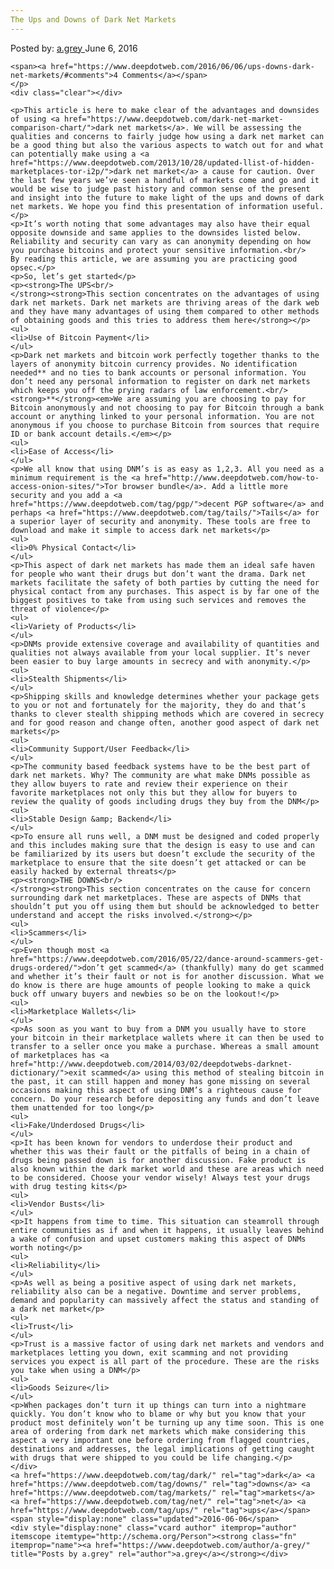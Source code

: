 ```yaml
---
The Ups and Downs of Dark Net Markets
---
```

<article class="post-listing post-14340 post type-post status-publish format-standard has-post-thumbnail hentry  tag-dark tag-downs tag-net tag-ups">
    <div class="post-inner">
        <span>Posted by: <a href="https://www.deepdotweb.com/author/a-grey/" title="">a.grey </a></span>
    <span>June 6, 2016</span>
    
    <span><a href="https://www.deepdotweb.com/2016/06/06/ups-downs-dark-net-markets/#comments">4 Comments</a></span>
    </p>
    <div class="clear"></div>
    
    <p>This article is here to make clear of the advantages and downsides of using <a href="https://www.deepdotweb.com/dark-net-market-comparison-chart/">dark net markets</a>. We will be assessing the qualities and concerns to fairly judge how using a dark net market can be a good thing but also the various aspects to watch out for ­and what can potentially make using a <a href="https://www.deepdotweb.com/2013/10/28/updated-llist-of-hidden-marketplaces-tor-i2p/">dark net market</a> a cause for caution. Over the last few years we’ve seen a handful of markets come and go and it would be wise to judge past history and common sense of the present and insight into the future to make light of the ups and downs of dark net markets. We hope you find this presentation of information useful.</p>
    <p>It’s worth noting that some advantages may also have their equal opposite downside and same applies to the downsides listed below. Reliability and security can vary as can anonymity depending on how you purchase bitcoins and protect your sensitive information.<br/>
    By reading this article, we are assuming you are practicing good opsec.</p>
    <p>So, let’s get started</p>
    <p><strong>The UPS<br/>
    </strong><strong>This section concentrates on the advantages of using dark net markets. Dark net markets are thriving areas of the dark web and they have many advantages of using them compared to other methods of obtaining goods and this tries to address them here</strong></p>
    <ul>
    <li>Use of Bitcoin Payment</li>
    </ul>
    <p>Dark net markets and bitcoin work perfectly together thanks to the layers of anonymity bitcoin currency provides. No identification needed** and no ties to bank accounts or personal information. You don’t need any personal information to register on dark net markets which keeps you off the prying radars of law enforcement.<br/>
    <strong>**</strong><em>We are assuming you are choosing to pay for Bitcoin anonymously and not choosing to pay for Bitcoin through a bank account or anything linked to your personal information. You are not anonymous if you choose to purchase Bitcoin from sources that require ID or bank account details.</em></p>
    <ul>
    <li>Ease of Access</li>
    </ul>
    <p>We all know that using DNM’s is as easy as 1,2,3. All you need as a minimum requirement is the <a href="http://www.deepdotweb.com/how-to-access-onion-sites/">Tor browser bundle</a>. Add a little more security and you add a <a href="https://www.deepdotweb.com/tag/pgp/">decent PGP software</a> and perhaps <a href="https://www.deepdotweb.com/tag/tails/">Tails</a> for a superior layer of security and anonymity. These tools are free to download and make it simple to access dark net markets</p>
    <ul>
    <li>0% Physical Contact</li>
    </ul>
    <p>This aspect of dark net markets has made them an ideal safe haven for people who want their drugs but don’t want the drama. Dark net markets facilitate the safety of both parties by cutting the need for physical contact from any purchases. This aspect is by far one of the biggest positives to take from using such services and removes the threat of violence</p>
    <ul>
    <li>Variety of Products</li>
    </ul>
    <p>DNMs provide extensive coverage and availability of quantities and qualities not always available from your local supplier. It’s never been easier to buy large amounts in secrecy and with anonymity.</p>
    <ul>
    <li>Stealth Shipments</li>
    </ul>
    <p>Shipping skills and knowledge determines whether your package gets to you or not and fortunately for the majority, they do and that’s thanks to clever stealth shipping methods which are covered in secrecy and for good reason and change often, another good aspect of dark net markets</p>
    <ul>
    <li>Community Support/User Feedback</li>
    </ul>
    <p>The community based feedback systems have to be the best part of dark net markets. Why? The community are what make DNMs possible as they allow buyers to rate and review their experience on their favorite marketplaces not only this but they allow for buyers to review the quality of goods including drugs they buy from the DNM</p>
    <ul>
    <li>Stable Design &amp; Backend</li>
    </ul>
    <p>To ensure all runs well, a DNM must be designed and coded properly and this includes making sure that the design is easy to use and can be familiarized by its users but doesn’t exclude the security of the marketplace to ensure that the site doesn’t get attacked or can be easily hacked by external threats</p>
    <p><strong>THE DOWNS<br/>
    </strong><strong>This section concentrates on the cause for concern surrounding dark net marketplaces. These are aspects of DNMs that shouldn’t put you off using them but should be acknowledged to better understand and accept the risks involved.</strong></p>
    <ul>
    <li>Scammers</li>
    </ul>
    <p>Even though most <a href="https://www.deepdotweb.com/2016/05/22/dance-around-scammers-get-drugs-ordered/">don’t get scammed</a> (thankfully) many do get scammed and whether it’s their fault or not is for another discussion. What we do know is there are huge amounts of people looking to make a quick buck off unwary buyers and newbies so be on the lookout!</p>
    <ul>
    <li>Marketplace Wallets</li>
    </ul>
    <p>As soon as you want to buy from a DNM you usually have to store your bitcoin in their marketplace wallets where it can then be used to transfer to a seller once you make a purchase. Whereas a small amount of marketplaces has <a href="http://www.deepdotweb.com/2014/03/02/deepdotwebs-darknet-dictionary/">exit scammed</a> using this method of stealing bitcoin in the past, it can still happen and money has gone missing on several occasions making this aspect of using DNM’s a righteous cause for concern. Do your research before depositing any funds and don’t leave them unattended for too long</p>
    <ul>
    <li>Fake/Underdosed Drugs</li>
    </ul>
    <p>It has been known for vendors to underdose their product and whether this was their fault or the pitfalls of being in a chain of drugs being passed down is for another discussion. Fake product is also known within the dark market world and these are areas which need to be considered. Choose your vendor wisely! Always test your drugs with drug testing kits</p>
    <ul>
    <li>Vendor Busts</li>
    </ul>
    <p>It happens from time to time. This situation can steamroll through entire communities as if and when it happens, it usually leaves behind a wake of confusion and upset customers making this aspect of DNMs worth noting</p>
    <ul>
    <li>Reliability</li>
    </ul>
    <p>As well as being a positive aspect of using dark net markets, reliability also can be a negative. Downtime and server problems, demand and popularity can massively affect the status and standing of a dark net market</p>
    <ul>
    <li>Trust</li>
    </ul>
    <p>Trust is a massive factor of using dark net markets and vendors and marketplaces letting you down, exit scamming and not providing services you expect is all part of the procedure. These are the risks you take when using a DNM</p>
    <ul>
    <li>Goods Seizure</li>
    </ul>
    <p>When packages don’t turn it up things can turn into a nightmare quickly. You don’t know who to blame or why but you know that your product most definitely won’t be turning up any time soon. This is one area of ordering from dark net markets which make considering this aspect a very important one before ordering from flagged countries, destinations and addresses, the legal implications of getting caught with drugs that were shipped to you could be life changing.</p>
    </div>
    <a href="https://www.deepdotweb.com/tag/dark/" rel="tag">dark</a> <a href="https://www.deepdotweb.com/tag/downs/" rel="tag">downs</a> <a href="https://www.deepdotweb.com/tag/markets/" rel="tag">markets</a> <a href="https://www.deepdotweb.com/tag/net/" rel="tag">net</a> <a href="https://www.deepdotweb.com/tag/ups/" rel="tag">ups</a></span> <span style="display:none" class="updated">2016-06-06</span>
    <div style="display:none" class="vcard author" itemprop="author" itemscope itemtype="http://schema.org/Person"><strong class="fn" itemprop="name"><a href="https://www.deepdotweb.com/author/a-grey/" title="Posts by a.grey" rel="author">a.grey</a></strong></div>
    
